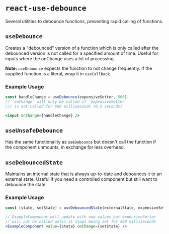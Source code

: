 # `react-use-debounce`

Several utilities to debounce functions, preventing rapid calling of functions.

## `useDebounce`

Creates a "debounced" version of a function which is only called after the
debounced version is not called for a specified amount of time. Useful for
inputs where the onChange uses a lot of processing.

**Note:** `useDebounce` expects the function to not change frequently. If the
supplied function is a literal, wrap it in `useCallback`.

### Example Usage

```jsx
const handleChange = useDebounce(expensiveSetter, 500);
// `onChange` will only be called if `expensiveSetter`
/// is not called for 500 milliseconds (0.5 seconds)

<input onChange={handleChange} />
```

## `useUnsafeDebounce`

Has the same functionality as `useDebounce` but doesn't call the function if
the component unmounts, in exchange for less overhead.

## `useDebouncedState`

Maintains an internal state that is always up-to-date and debounces it to an
external state. Useful if you need a controlled component but still want to
debounce the state.

### Example Usage

```jsx
const [state, setState] = useDebouncedState(externalState, expensiveSetter, 500);

// ExampleComponent will update with new values but expensiveSetter
// will not be called until it stops being set for 500 milliseconds
<ExampleComponent value={state} onChange={setState} />
```
